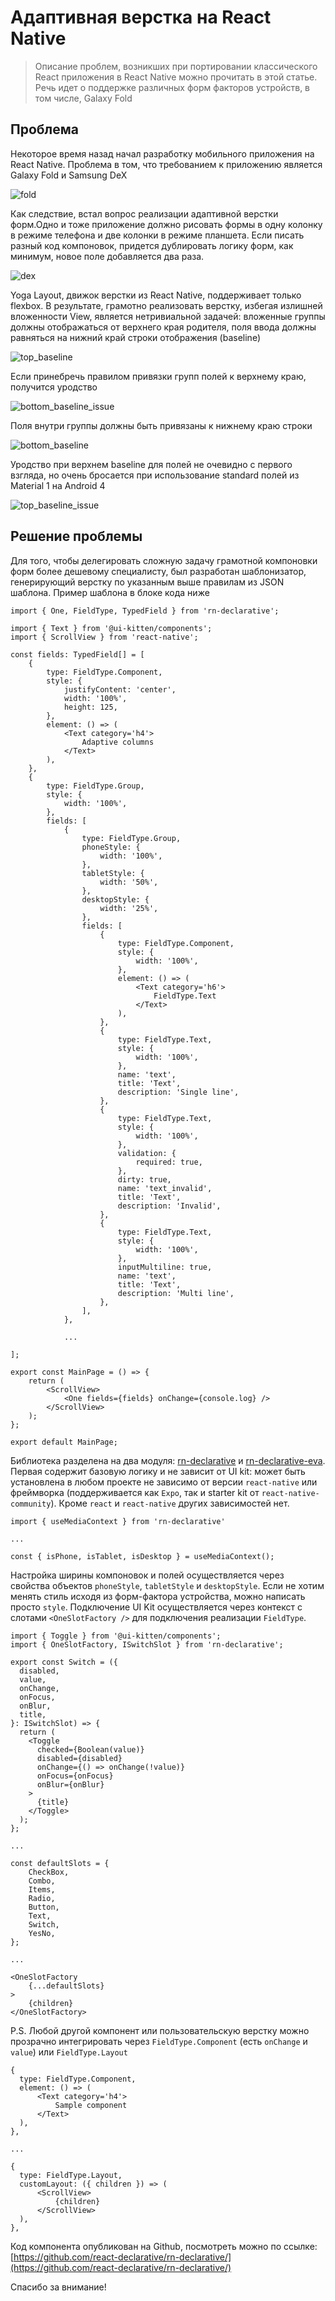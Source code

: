 # Адаптивная верстка на React Native

> Описание проблем, возникших при портировании классического React приложения в React Native можно прочитать в этой статье. Речь идет о поддержке различных форм факторов устройств, в том числе, Galaxy Fold

## Проблема

Некоторое время назад начал разработку мобильного приложения на React Native. Проблема в том, что требованием к приложению является Galaxy Fold и Samsung DeX

![fold](../assets/fold.png)

Как следствие, встал вопрос реализации адаптивной верстки форм.Одно и тоже приложение должно рисовать формы в одну колонку в режиме телефона и две колонки в режиме планшета. Если писать разный код компоновок, придется дублировать логику форм, как минимум, новое поле добавляется два раза.

![dex](../assets/dex.png)

Yoga Layout, движок верстки из React Native, поддерживает только flexbox. В результате, грамотно реализовать верстку, избегая излишней вложенности View, является нетривиальной задачей: вложенные группы должны отображаться от верхнего края родителя, поля ввода должны равняться на нижний край строки отображения (baseline)

![top_baseline](../assets/top_baseline.png)

Если принебречь правилом привязки групп полей к верхнему краю, получится уродство

![bottom_baseline_issue](../assets/bottom_baseline_issue.png)

Поля внутри группы должны быть привязаны к нижнему краю строки

![bottom_baseline](../assets/bottom_baseline.png)

Уродство при верхнем baseline для полей не очевидно с первого взгляда, но очень бросается при использование standard полей из Material 1 на Android 4

![top_baseline_issue](../assets/top_baseline_issue.png)

## Решение проблемы

Для того, чтобы делегировать сложную задачу грамотной компоновки форм более дешевому специалисту, был разработан шаблонизатор, генерирующий верстку по указанным выше правилам из JSON шаблона. Пример шаблона в блоке кода ниже

```tsx
import { One, FieldType, TypedField } from 'rn-declarative';

import { Text } from '@ui-kitten/components';
import { ScrollView } from 'react-native';

const fields: TypedField[] = [
    {
        type: FieldType.Component,
        style: {
            justifyContent: 'center',
            width: '100%',
            height: 125,
        },
        element: () => (
            <Text category='h4'>
                Adaptive columns
            </Text>
        ),
    },
    {
        type: FieldType.Group,
        style: {
            width: '100%',
        },
        fields: [
            {
                type: FieldType.Group,
                phoneStyle: {
                    width: '100%',
                },
                tabletStyle: {
                    width: '50%',
                },
                desktopStyle: {
                    width: '25%',
                },
                fields: [
                    {
                        type: FieldType.Component,
                        style: {
                            width: '100%',
                        },
                        element: () => (
                            <Text category='h6'>
                                FieldType.Text
                            </Text>
                        ),
                    },
                    {
                        type: FieldType.Text,
                        style: {
                            width: '100%',
                        },
                        name: 'text',
                        title: 'Text',
                        description: 'Single line',
                    },
                    {
                        type: FieldType.Text,
                        style: {
                            width: '100%',
                        },
                        validation: {
                            required: true,
                        },
                        dirty: true,
                        name: 'text_invalid',
                        title: 'Text',
                        description: 'Invalid',
                    },
                    {
                        type: FieldType.Text,
                        style: {
                            width: '100%',
                        },
                        inputMultiline: true,
                        name: 'text',
                        title: 'Text',
                        description: 'Multi line',
                    },
                ],
            },

            ...

];

export const MainPage = () => {
    return (
        <ScrollView>
            <One fields={fields} onChange={console.log} />
        </ScrollView>
    );
};

export default MainPage;
```

Библиотека разделена на два модуля: [rn-declarative](https://www.npmjs.com/package/rn-declarative) и [rn-declarative-eva](https://www.npmjs.com/package/rn-declarative-eva). Первая содержит базовую логику и не зависит от UI kit: может быть установлена в любом проекте не зависимо от версии `react-native` или фреймворка (поддерживается как `Expo`, так и starter kit от `react-native-community`). Кроме `react` и `react-native` других зависимостей нет.

```tsx
import { useMediaContext } from 'rn-declarative'

...

const { isPhone, isTablet, isDesktop } = useMediaContext();
```

Настройка ширины компоновок и полей осуществляется через свойства объектов `phoneStyle`, `tabletStyle` и `desktopStyle`. Если не хотим менять стиль исходя из форм-фактора устройства, можно написать просто `style`. Подключение UI Kit осуществляется через контекст с слотами `<OneSlotFactory />` для подключения реализации `FieldType`.

```tsx
import { Toggle } from '@ui-kitten/components';
import { OneSlotFactory, ISwitchSlot } from 'rn-declarative';

export const Switch = ({
  disabled,
  value,
  onChange,
  onFocus,
  onBlur,
  title,
}: ISwitchSlot) => {
  return (
    <Toggle
      checked={Boolean(value)}
      disabled={disabled}
      onChange={() => onChange(!value)}
      onFocus={onFocus}
      onBlur={onBlur}
    >
      {title}  
    </Toggle>
  );
};

...

const defaultSlots = {
    CheckBox,
    Combo,
    Items,
    Radio,
    Button,
    Text,
    Switch,
    YesNo,
};

...

<OneSlotFactory
    {...defaultSlots}
>
    {children}
</OneSlotFactory>
```

P.S. Любой другой компонент или пользовательскую верстку можно прозрачно интегрировать через `FieldType.Component` (есть `onChange` и `value`) или `FieldType.Layout`

```tsx
{
  type: FieldType.Component,
  element: () => (
      <Text category='h4'>
          Sample component
      </Text>
  ),
},

...

{
  type: FieldType.Layout,
  customLayout: ({ children }) => (
      <ScrollView>
          {children}
      </ScrollView>
  ),
},
```

Код компонента опубликован на Github, посмотреть можно по ссылке:
[https://github.com/react-declarative/rn-declarative/](https://github.com/react-declarative/rn-declarative/)

Спасибо за внимание!
